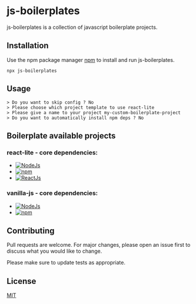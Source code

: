 # js-boilerplates

js-boilerplates is a collection of javascript boilerplate projects.

## Installation

Use the npm package manager [npm](https://www.npmjs.com/) to install and run js-boilerplates.

```
npx js-boilerplates
```

## Usage

```terminal
> Do you want to skip config ? No
> Please choose which project template to use react-lite
> Please give a name to your project my-custom-boilerplate-project
> Do you want to automatically install npm deps ? No
```

## Boilerplate available projects

### react-lite - core dependencies:

-   [![NodeJs](https://img.shields.io/badge/nodeJs-13.11.0-green.svg)](https://webpack.js.org/)
-   [![npm](https://img.shields.io/badge/npm-6.13.7-red.svg)](https://webpack.js.org/)
-   [![ReactJs](https://img.shields.io/badge/reactJs-16.13.1-blue.svg)](https://webpack.js.org/)

### vanilla-js - core dependencies:

-   [![NodeJs](https://img.shields.io/badge/nodeJs-13.11.0-green.svg)](https://webpack.js.org/)
-   [![npm](https://img.shields.io/badge/npm-6.13.7-red.svg)](https://webpack.js.org/)

## Contributing

Pull requests are welcome. For major changes, please open an issue first to discuss what you would like to change.

Please make sure to update tests as appropriate.

## License

[MIT](https://choosealicense.com/licenses/mit/)
